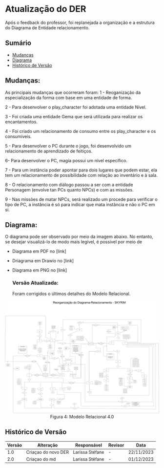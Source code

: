 # Atualização do DER

Após o feedback do professor, foi replanejada a organização e a estrutura do Diagrama de Entidade relacionamento.

## Sumário
* [Mudanças](#Mudanças)
 * [Diagrama](#Diagrama)
 * [Histórico de Versão](#Histórico-de-Versão)
 
  ## Mudanças:
  As principais mudanças que ocorreram foram:
  1 - Reoganização da especialização da forma com base em uma entidade de forma.
    
  2 - Para desenvolver o play_character foi adotada uma entidade Nível.
    
  3 - Foi criada uma entidade Gema que será utilizada para realizar os encantamentos.
    
  4 - Foi criado um relacionamento de consumo entre os play_character e os consumíveis.
    
  5 - Para desenvolver o PC durante o jogo, foi desenvolvido um relacionamento de aprendizado de feitiços.
    
  6- Para desenvolver o PC, magia possui um nível específico.
    
  7 - Para um instância poder apontar para dois lugares que podem estar, ela tem um relacionamento de possibilidade com relação ao inventário e à sala.
    
  8 - O relacionamento com diálogo passou a ser com a entidade Personagem (envolve tan PCs quanto NPCs) e com as missões.
    
  9 - Nas missões de matar NPCs, será realizado um procede para verificar o tipo de PC, a instância é só para indicar que mata instância e não o PC em si.

## Diagrama:

  O diagrama pode ser observado por meio da imagem abaixo. No entanto, se desejar visualizá-lo de modo mais legível, é possivel por meio de 

- Diagrama em PDF no [link]
- Driagrama em Drawio no [link]
- Diagrama em PNG no [link]

  ### Versão Atualizada:

    Foram corrigidos o últimos detalhes do Modelo Relacional.
<div align="center">
  <img src="ReorganizaçãoDER_Edicao2.0.png">
  Figura 4: Modelo Relacional 4.0
</div>

  ## Histórico de Versão
| Versão | Alteração | Responsável | Revisor | Data |
| - | - | - | - | - |
| 1.0 | Criaçao do novo DER| Larissa Stéfane | - | 22/11/2023
| 2.0 | Criaçao do md| Larissa Stéfane | - | 01/12/2023
  
    
